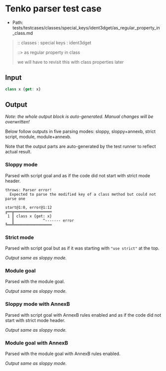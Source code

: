 # Tenko parser test case

- Path: tests/testcases/classes/special_keys/ident3dget/as_regular_property_in_class.md

> :: classes : special keys : ident3dget
>
> ::> as regular property in class
>
> we will have to revisit this with class properties later

## Input

`````js
class x {get: x}
`````

## Output

_Note: the whole output block is auto-generated. Manual changes will be overwritten!_

Below follow outputs in five parsing modes: sloppy, sloppy+annexb, strict script, module, module+annexb.

Note that the output parts are auto-generated by the test runner to reflect actual result.

### Sloppy mode

Parsed with script goal and as if the code did not start with strict mode header.

`````
throws: Parser error!
  Expected to parse the modified key of a class method but could not parse one

start@1:0, error@1:12
╔══╦═════════════════
 1 ║ class x {get: x}
   ║             ^------- error
╚══╩═════════════════

`````

### Strict mode

Parsed with script goal but as if it was starting with `"use strict"` at the top.

_Output same as sloppy mode._

### Module goal

Parsed with the module goal.

_Output same as sloppy mode._

### Sloppy mode with AnnexB

Parsed with script goal with AnnexB rules enabled and as if the code did not start with strict mode header.

_Output same as sloppy mode._

### Module goal with AnnexB

Parsed with the module goal with AnnexB rules enabled.

_Output same as sloppy mode._
